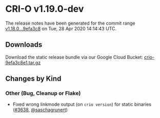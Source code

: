 # CRI-O v1.19.0-dev

The release notes have been generated for the commit range
[v1.18.0...9efa3c8](https://github.com/cri-o/cri-o/compare/v1.18.0...9efa3c8e10288a5198695cf6f2aaa3af5d2ac91e) on Tue, 28 Apr 2020 14:14:43 UTC.

## Downloads

Download the static release bundle via our Google Cloud Bucket:
[crio-9efa3c8e1.tar.gz][0]

[0]: https://storage.googleapis.com/k8s-conform-cri-o/artifacts/crio-9efa3c8e1.tar.gz

## Changes by Kind

### Other (Bug, Cleanup or Flake)

- Fixed wrong linkmode output (on `crio version`) for static binaries ([#3638](https://github.com/cri-o/cri-o/pull/3638), [@saschagrunert](https://github.com/saschagrunert))